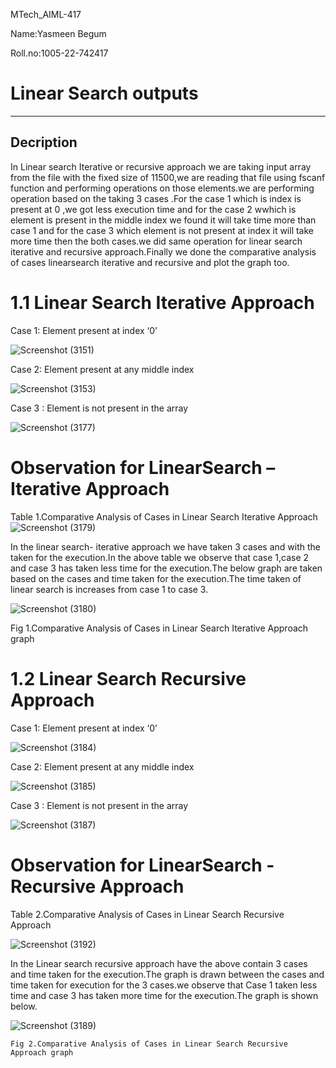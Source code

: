 MTech_AIML-417

Name:Yasmeen Begum

Roll.no:1005-22-742417

# Linear Search outputs
-----------
Decription 
----------
In Linear search Iterative or recursive approach we are taking input array from the file with the fixed size of 11500,we are reading that file using fscanf function and performing operations on those elements.we are performing operation based on the taking 3 cases .For the case 1 which is index is present  at 0 ,we got less execution time and for the case 2  wwhich is element is present in the middle index we found it will take time more than case 1 and for the case 3 which element is not present at index it will take more time then the both cases.we did same operation for linear search iterative and recursive approach.Finally we done the comparative analysis of cases linearsearch iterative and recursive and plot the graph too.

# 1.1 Linear Search Iterative Approach

Case 1: Element present at index ‘0’

![Screenshot (3151)](https://user-images.githubusercontent.com/91931504/208166395-dd036ee9-521f-4dd0-b3ab-460174e0b13b.png)

Case 2: Element present at any middle index

![Screenshot (3153)](https://user-images.githubusercontent.com/91931504/208166412-7fe22498-44cc-4b02-8d03-ea7714b69350.png)

Case 3 : Element is not present in the array

![Screenshot (3177)](https://user-images.githubusercontent.com/91931504/208166420-85f5e736-6edb-4b2e-9a51-70a3b4bf4ad3.png)

# Observation for LinearSearch –Iterative Approach

  Table 1.Comparative Analysis of Cases in Linear Search Iterative Approach
![Screenshot (3179)](https://user-images.githubusercontent.com/91931504/208167106-7055bdce-a5d2-4b7d-a1fc-4367955e9f77.png)

In the linear search- iterative approach we have taken 3 cases and with the taken for the execution.In the above table we observe that case 1,case 2 and case 3 has taken less time for the execution.The below graph are taken based on the cases and time taken for the execution.The time taken of linear search is increases from case 1 to case 3.

![Screenshot (3180)](https://user-images.githubusercontent.com/91931504/208167115-faf0bf00-13b9-4bb0-97e6-319fbd1165a3.png)

   Fig 1.Comparative Analysis of Cases in Linear Search Iterative Approach graph
   

# 1.2 Linear Search Recursive Approach


Case 1: Element present at index ‘0’

![Screenshot (3184)](https://user-images.githubusercontent.com/91931504/208297474-6c7500f2-ac5a-4590-ac1d-bae274a5efd3.png)

Case 2: Element present at any middle index

![Screenshot (3185)](https://user-images.githubusercontent.com/91931504/208297481-b84dbbf9-d719-463e-9f7d-be646095238e.png)

Case 3 : Element is not present in the array

![Screenshot (3187)](https://user-images.githubusercontent.com/91931504/208297485-ed54fbc3-7eea-4af6-bdbb-93c77c9df713.png)

# Observation for LinearSearch - Recursive Approach

 Table 2.Comparative Analysis of Cases in Linear Search Recursive Approach
 
![Screenshot (3192)](https://user-images.githubusercontent.com/91931504/208297738-4278add5-3d07-4435-832a-97c9b54e7bf3.png)

In the Linear search recursive approach have the above contain 3 cases and time taken for the execution.The graph is drawn between the cases and time taken for execution for the 3 cases.we observe that Case 1 taken less time and case 3 has taken more time for the execution.The graph is shown below.

![Screenshot (3189)](https://user-images.githubusercontent.com/91931504/208297487-71e01175-90b9-4ec5-b09b-ac2da69b8a23.png)
    
    Fig 2.Comparative Analysis of Cases in Linear Search Recursive Approach graph
